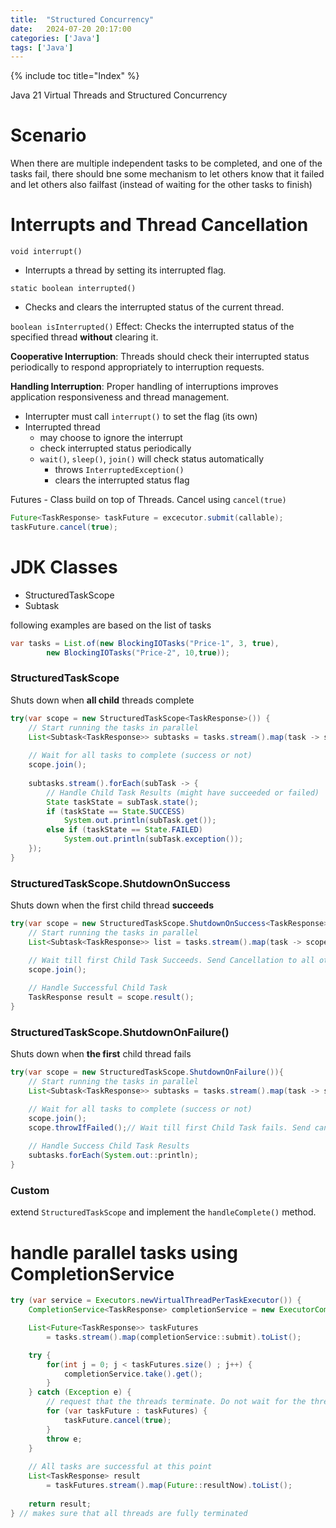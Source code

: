 ```yaml
---
title:  "Structured Concurrency"
date:   2024-07-20 20:17:00
categories: ['Java']
tags: ['Java']
---
```


{% include toc title="Index" %}

Java 21 Virtual Threads and Structured Concurrency


# Scenario
When there are multiple independent tasks to be completed, and one of the tasks fail, there should bne some mechanism to let others know that it failed 
and let others also failfast (instead of waiting for the other tasks to finish)

# Interrupts and Thread Cancellation

`void interrupt()`
- Interrupts a thread by setting its interrupted flag.

`static boolean interrupted()`
- Checks and clears the interrupted status of the current thread.

`boolean isInterrupted()`
Effect: Checks the interrupted status of the specified thread **without** clearing it.

**Cooperative Interruption**: Threads should check their interrupted status periodically to respond appropriately to interruption requests.

**Handling Interruption**: Proper handling of interruptions improves application responsiveness and thread management.

- Interrupter must call `interrupt()` to set the flag (its own) 
- Interrupted thread 
  - may choose to ignore the interrupt
  - check interrupted status periodically
  - `wait()`, `sleep()`, `join()` will check status automatically
    - throws `InterruptedException()`
    - clears the interrupted status flag

Futures - Class build on top of Threads. Cancel using `cancel(true)`

```java
Future<TaskResponse> taskFuture = excecutor.submit(callable);
taskFuture.cancel(true);
```

# JDK Classes
- StructuredTaskScope
- Subtask

following examples are based on the list of tasks
```java
var tasks = List.of(new BlockingIOTasks("Price-1", 3, true), 
        new BlockingIOTasks("Price-2", 10,true));
```

### StructuredTaskScope
Shuts down when **all child** threads complete
```java
try(var scope = new StructuredTaskScope<TaskResponse>()) {
    // Start running the tasks in parallel
    List<Subtask<TaskResponse>> subtasks = tasks.stream().map(task -> scope.fork(task)).toList();
    
    // Wait for all tasks to complete (success or not)
    scope.join();
    
    subtasks.stream().forEach(subTask -> {
        // Handle Child Task Results (might have succeeded or failed)
        State taskState = subTask.state();
        if (taskState == State.SUCCESS)
            System.out.println(subTask.get());
        else if (taskState == State.FAILED)
            System.out.println(subTask.exception());
    });
}
```

### StructuredTaskScope.ShutdownOnSuccess
Shuts down when the first child thread **succeeds**
```java
try(var scope = new StructuredTaskScope.ShutdownOnSuccess<TaskResponse>()) {
    // Start running the tasks in parallel 
    List<Subtask<TaskResponse>> list = tasks.stream().map(task -> scope.fork(task)).toList();

    // Wait till first Child Task Succeeds. Send Cancellation to all other Child Tasks
    scope.join();
    
    // Handle Successful Child Task
    TaskResponse result = scope.result();
}
```

### StructuredTaskScope.ShutdownOnFailure()
Shuts down when **the first** child thread fails
```java 
try(var scope = new StructuredTaskScope.ShutdownOnFailure()){
    // Start running the tasks in parallel
    List<Subtask<TaskResponse>> subtasks = tasks.stream().map(task -> scope.fork(task)).toList();

    // Wait for all tasks to complete (success or not)
    scope.join();
    scope.throwIfFailed();// Wait till first Child Task fails. Send cancellation to all other Child Tasks
    
    // Handle Success Child Task Results
    subtasks.forEach(System.out::println);
}
```

### Custom
extend `StructuredTaskScope` and implement the `handleComplete()` method. 

# handle parallel tasks using CompletionService

```java
try (var service = Executors.newVirtualThreadPerTaskExecutor()) {
    CompletionService<TaskResponse> completionService = new ExecutorCompletionService<TaskResponse>(service);

    List<Future<TaskResponse>> taskFutures 
        = tasks.stream().map(completionService::submit).toList();

    try {
        for(int j = 0; j < taskFutures.size() ; j++) {
            completionService.take().get();
        }
    } catch (Exception e) {
        // request that the threads terminate. Do not wait for the threads to terminate
        for (var taskFuture : taskFutures) {
            taskFuture.cancel(true);
        }
        throw e;
    }
    
    // All tasks are successful at this point
    List<TaskResponse> result 
        = taskFutures.stream().map(Future::resultNow).toList();
    
    return result;
} // makes sure that all threads are fully terminated
```


